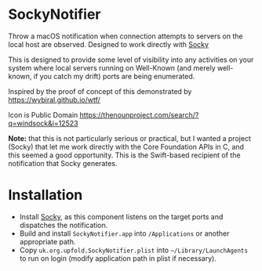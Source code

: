 SockyNotifier
=============

Throw a macOS notification when connection attempts to servers on the local host are observed. Designed to work
directly with [Socky](https://github.com/PeterUpfold/Socky)

This is designed to provide some level of visibility into any activities on your system where local servers
running on Well-Known (and merely well-known, if you catch my drift) ports are being enumerated.

Inspired by the proof of concept of this demonstrated by https://wybiral.github.io/wtf/

Icon is Public Domain https://thenounproject.com/search/?q=windsock&i=12523

**Note:** that this is not particularly serious or practical, but I wanted a project (Socky)
that let me work directly with the Core Foundation APIs in C, and this seemed a good opportunity. This is the Swift-based
recipient of the notification that Socky generates.

Installation
============

 * Install [Socky](https://github.com/PeterUpfold/Socky), as this component listens on the target ports and dispatches the notification.
 * Build and install `SockyNotifier.app` into `/Applications` or another appropriate path.
 * Copy `uk.org.upfold.SockyNotifier.plist` into `~/Library/LaunchAgents` to run on login (modify application path in plist if necessary).

